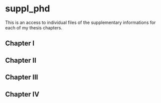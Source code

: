 # suppl_phd
This is an access to individual files of the supplementary informations for each of my thesis chapters.

## Chapter I

## Chapter II

## Chapter III

## Chapter IV
